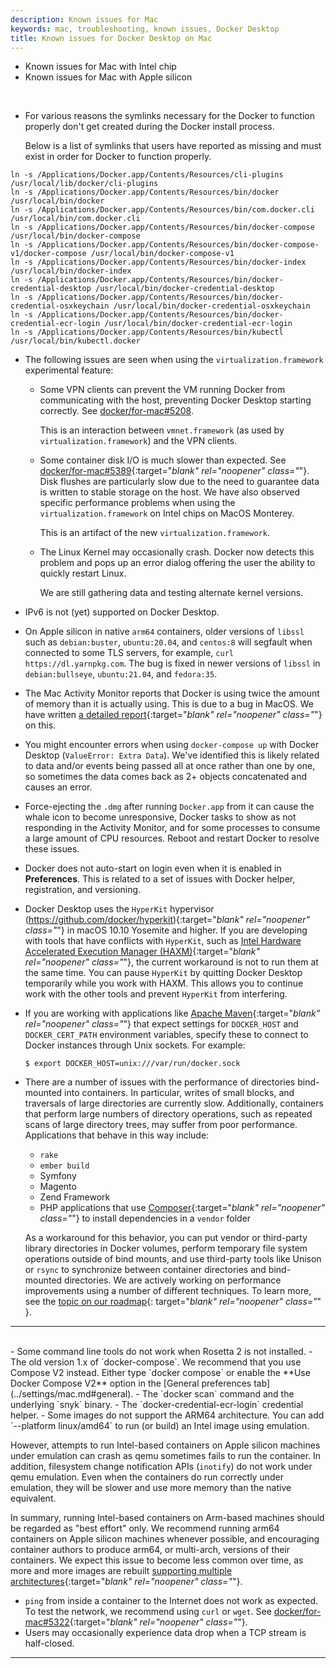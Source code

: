 ```yaml
---
description: Known issues for Mac
keywords: mac, troubleshooting, known issues, Docker Desktop
title: Known issues for Docker Desktop on Mac
---
```

<ul class="nav nav-tabs">
  <li class="active"><a data-toggle="tab" data-target="#tab3">Known issues for Mac with Intel chip</a></li>
  <li><a data-toggle="tab" data-target="#tab4">Known issues for Mac with Apple silicon</a></li>
</ul>
<div class="tab-content">
<div id="tab3" class="tab-pane fade in active" markdown="1">
<br>

* For various reasons the symlinks necessary for the Docker to function properly don't get created during the Docker install process.
  
  Below is a list of symlinks that users have reported as missing and must exist in order for Docker to function properly. 

```shell
ln -s /Applications/Docker.app/Contents/Resources/cli-plugins /usr/local/lib/docker/cli-plugins
ln -s /Applications/Docker.app/Contents/Resources/bin/docker /usr/local/bin/docker 
ln -s /Applications/Docker.app/Contents/Resources/bin/com.docker.cli /usr/local/bin/com.docker.cli
ln -s /Applications/Docker.app/Contents/Resources/bin/docker-compose /usr/local/bin/docker-compose
ln -s /Applications/Docker.app/Contents/Resources/bin/docker-compose-v1/docker-compose /usr/local/bin/docker-compose-v1
ln -s /Applications/Docker.app/Contents/Resources/bin/docker-index /usr/local/bin/docker-index
ln -s /Applications/Docker.app/Contents/Resources/bin/docker-credential-desktop /usr/local/bin/docker-credential-desktop
ln -s /Applications/Docker.app/Contents/Resources/bin/docker-credential-osxkeychain /usr/local/bin/docker-credential-osxkeychain
ln -s /Applications/Docker.app/Contents/Resources/bin/docker-credential-ecr-login /usr/local/bin/docker-credential-ecr-login
ln -s /Applications/Docker.app/Contents/Resources/bin/kubectl /usr/local/bin/kubectl.docker 
```

* The following issues are seen when using the `virtualization.framework` experimental feature:

  * Some VPN clients can prevent the VM running Docker from communicating with the host, preventing Docker Desktop starting correctly. See [docker/for-mac#5208](https://github.com/docker/for-mac/issues/5208).

    This is an interaction between `vmnet.framework` (as used by `virtualization.framework`) and the VPN clients.

  * Some container disk I/O is much slower than expected. See [docker/for-mac#5389](https://github.com/docker/for-mac/issues/5389){:target="_blank" rel="noopener" class="_"}. Disk flushes are particularly slow due to the need to guarantee data is written to stable storage on the host. We have also observed specific performance problems when using the `virtualization.framework` on Intel chips on MacOS Monterey.

    This is an artifact of the new `virtualization.framework`. 

  * The Linux Kernel may occasionally crash. Docker now detects this problem and pops up an error dialog offering the user the ability to quickly restart Linux.

    We are still gathering data and testing alternate kernel versions.

* IPv6 is not (yet) supported on Docker Desktop.

* On Apple silicon in native `arm64` containers, older versions of `libssl` such as `debian:buster`, `ubuntu:20.04`, and `centos:8` will segfault when connected to some TLS servers, for example, `curl https://dl.yarnpkg.com`. The bug is fixed in newer versions of `libssl` in `debian:bullseye`, `ubuntu:21.04`, and `fedora:35`.

* The Mac Activity Monitor reports that Docker is using twice the amount of memory than it is actually using. This is due to a bug in MacOS. We have written [a detailed report](https://docs.google.com/document/d/17ZiQC1Tp9iH320K-uqVLyiJmk4DHJ3c4zgQetJiKYQM/edit?usp=sharing){:target="_blank" rel="noopener" class="_"} on this.

* You might encounter errors when using `docker-compose up` with Docker Desktop
  (`ValueError: Extra Data`). We've identified this is likely related to data
  and/or events being passed all at once rather than one by one, so sometimes
  the data comes back as 2+ objects concatenated and causes an error.

* Force-ejecting the `.dmg` after running `Docker.app` from it can cause the
  whale icon to become unresponsive, Docker tasks to show as not responding in
  the Activity Monitor, and for some processes to consume a large amount of CPU
  resources. Reboot and restart Docker to resolve these issues.

* Docker does not auto-start on login even when it is enabled in **Preferences**. This is related to a
  set of issues with Docker helper, registration, and versioning.

* Docker Desktop uses the `HyperKit` hypervisor
  (https://github.com/docker/hyperkit){:target="_blank" rel="noopener" class="_"} in macOS 10.10 Yosemite and higher. If
  you are developing with tools that have conflicts with `HyperKit`, such as
  [Intel Hardware Accelerated Execution Manager
  (HAXM)](https://software.intel.com/en-us/android/articles/intel-hardware-accelerated-execution-manager/){:target="_blank" rel="noopener" class="_"},
  the current workaround is not to run them at the same time. You can pause
  `HyperKit` by quitting Docker Desktop temporarily while you work with HAXM.
  This allows you to continue work with the other tools and prevent `HyperKit`
  from interfering.

* If you are working with applications like [Apache
  Maven](https://maven.apache.org/){:target="_blank" rel="noopener" class="_"} that expect settings for `DOCKER_HOST` and
  `DOCKER_CERT_PATH` environment variables, specify these to connect to Docker
  instances through Unix sockets. For example:

  ```console
  $ export DOCKER_HOST=unix:///var/run/docker.sock
  ```

* <a name="bind-mounted-dirs"></a> There are a number of issues with the performance of directories bind-mounted
  into containers. In particular, writes of small blocks, and traversals of large
  directories are currently slow. Additionally, containers that perform large
  numbers of directory operations, such as repeated scans of large directory
  trees, may suffer from poor performance. Applications that behave in this way
  include:

  - `rake`
  - `ember build`
  - Symfony
  - Magento
  - Zend Framework
  - PHP applications that use [Composer](https://getcomposer.org){:target="_blank" rel="noopener" class="_"} to install
    dependencies in a `vendor` folder

  As a workaround for this behavior, you can put vendor or third-party library
  directories in Docker volumes, perform temporary file system operations
  outside of bind mounts, and use third-party tools like Unison or `rsync` to
  synchronize between container directories and bind-mounted directories. We are
  actively working on performance improvements using a number of different
  techniques.  To learn more, see the [topic on our roadmap](https://github.com/docker/roadmap/issues/7){: target="_blank" rel="noopener" class="_" }.

<hr>
</div>  
<div id="tab4" class="tab-pane fade" markdown="1">
<br>
- Some command line tools do not work when Rosetta 2 is not installed.
  - The old version 1.x of `docker-compose`. We recommend that you use Compose V2 instead. Either type `docker compose` or enable the **Use Docker Compose V2** option in the [General preferences tab](../settings/mac.md#general).
  - The `docker scan` command and the underlying `snyk` binary.
  - The `docker-credential-ecr-login` credential helper.
- Some images do not support the ARM64 architecture. You can add `--platform linux/amd64` to run (or build) an Intel image using emulation.

   However, attempts to run Intel-based containers on Apple silicon machines under emulation can crash as qemu sometimes fails to run the container. In addition, filesystem change notification APIs (`inotify`) do not work under qemu emulation. Even when the containers do run correctly under emulation, they will be slower and use more memory than the native equivalent.

   In summary, running Intel-based containers on Arm-based machines should be regarded as "best effort" only. We recommend running arm64 containers on Apple silicon machines whenever possible, and encouraging container authors to produce arm64, or multi-arch, versions of their containers. We expect this issue to become less common over time, as more and more images are rebuilt [supporting multiple architectures](https://www.docker.com/blog/multi-arch-build-and-images-the-simple-way/){:target="_blank" rel="noopener" class="_"}.
- `ping` from inside a container to the Internet does not work as expected.  To test the network, we recommend using `curl` or `wget`. See [docker/for-mac#5322](https://github.com/docker/for-mac/issues/5322#issuecomment-809392861){:target="_blank" rel="noopener" class="_"}.
- Users may occasionally experience data drop when a TCP stream is half-closed.
<hr>
</div>
</div>